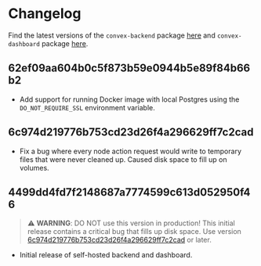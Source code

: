 # Changelog

Find the latest versions of the `convex-backend` package
[here](https://github.com/get-convex/convex-backend/pkgs/container/convex-backend)
and `convex-dashboard` package
[here](https://github.com/get-convex/convex-backend/pkgs/container/convex-dashboard).

## 62ef09aa604b0c5f873b59e0944b5e89f84b66b2

- Add support for running Docker image with local Postgres using the
  `DO_NOT_REQUIRE_SSL` environment variable.

## 6c974d219776b753cd23d26f4a296629ff7c2cad

- Fix a bug where every node action request would write to temporary files that
  were never cleaned up. Caused disk space to fill up on volumes.

## 4499dd4fd7f2148687a7774599c613d052950f46

> ⚠️ **WARNING**: DO NOT use this version in production! This initial release
> contains a critical bug that fills up disk space. Use version
> [6c974d219776b753cd23d26f4a296629ff7c2cad](##6c974d219776b753cd23d26f4a296629ff7c2cad)
> or later.

- Initial release of self-hosted backend and dashboard.
